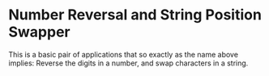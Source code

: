 # Number Reversal and String Position Swapper
This is a basic pair of applications that so exactly as the name above implies: Reverse the digits in a number, and swap characters in a string.
